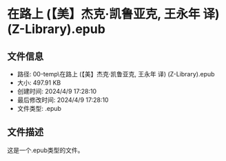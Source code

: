 ﻿# 在路上 (【美】杰克·凯鲁亚克, 王永年 译) (Z-Library).epub

## 文件信息
- 路径: 00-temp\在路上 (【美】杰克·凯鲁亚克, 王永年 译) (Z-Library).epub
- 大小: 497.91 KB
- 创建时间: 2024/4/9 17:28:10
- 最后修改时间: 2024/4/9 17:28:10
- 文件类型: .epub

## 文件描述
这是一个.epub类型的文件。

